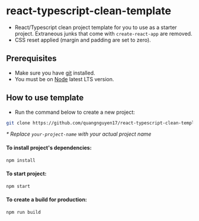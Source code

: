 # react-typescript-clean-template

- React/Typescript clean project template for you to use as a starter project. Extraneous junks that come with `create-react-app` are removed.
- CSS reset applied (margin and padding are set to zero).

## Prerequisites

- Make sure you have [git](https://git-scm.com/) installed.
- You must be on [Node](https://nodejs.org/en/) latest LTS version.

## How to use template

- Run the command below to create a new project:

```bash
git clone https://github.com/quangnguyen17/react-typescript-clean-template.git your-project-name
```

_* Replace `your-project-name` with your actual project name_

#### To install project's dependencies:

```bash
npm install
```

#### To start project:

```bash
npm start
```

#### To create a build for production:

```bash
npm run build
```
